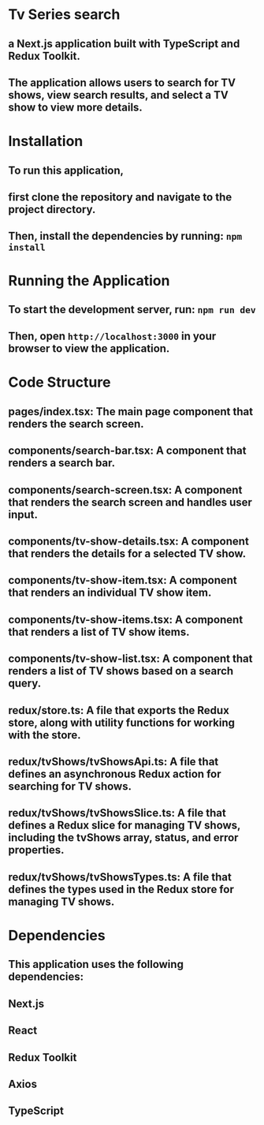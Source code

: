 # Tv Series search
## a Next.js application built with TypeScript and Redux Toolkit.
## The application allows users to search for TV shows, view search results, and select a TV show to view more details.

# Installation
## To run this application,
## first clone the repository and navigate to the project directory.
## Then, install the dependencies by running: `npm install`

# Running the Application
## To start the development server, run: `npm run dev`
## Then, open `http://localhost:3000` in your browser to view the application.

# Code Structure
## pages/index.tsx: The main page component that renders the search screen.
## components/search-bar.tsx: A component that renders a search bar.
## components/search-screen.tsx: A component that renders the search screen and handles user input.
## components/tv-show-details.tsx: A component that renders the details for a selected TV show.
## components/tv-show-item.tsx: A component that renders an individual TV show item.
## components/tv-show-items.tsx: A component that renders a list of TV show items.
## components/tv-show-list.tsx: A component that renders a list of TV shows based on a search query.
## redux/store.ts: A file that exports the Redux store, along with utility functions for working with the store.
## redux/tvShows/tvShowsApi.ts: A file that defines an asynchronous Redux action for searching for TV shows.
## redux/tvShows/tvShowsSlice.ts: A file that defines a Redux slice for managing TV shows, including the tvShows array, status, and error properties.
## redux/tvShows/tvShowsTypes.ts: A file that defines the types used in the Redux store for managing TV shows.

# Dependencies
## This application uses the following dependencies:

## Next.js
## React
## Redux Toolkit
## Axios
## TypeScript
